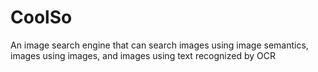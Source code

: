 # CoolSo
An image search engine that can search images using image semantics, images using images, and images using text recognized by OCR
